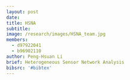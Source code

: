 ```yaml
---
layout: post
date:
title: HSNA
subtitle:
image: /research/images/HSNA_team.jpg
members:
  - d97922041
  - b96902110
author: Peng-Hsuan Li
brief: Heterogeneous Sensor Network Analysis
bibsrc: '#bibtex'
---
```

